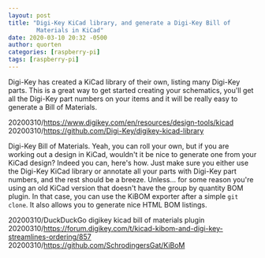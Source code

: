 ```yaml
---
layout: post
title: "Digi-Key KiCad library, and generate a Digi-Key Bill of
        Materials in KiCad"
date: 2020-03-10 20:32 -0500
author: quorten
categories: [raspberry-pi]
tags: [raspberry-pi]
---
```


Digi-Key has created a KiCad library of their own, listing many
Digi-Key parts.  This is a great way to get started creating your
schematics, you'll get all the Digi-Key part numbers on your items and
it will be really easy to generate a Bill of Materials.

20200310/https://www.digikey.com/en/resources/design-tools/kicad  
20200310/https://github.com/Digi-Key/digikey-kicad-library

Digi-Key Bill of Materials.  Yeah, you can roll your own, but if you
are working out a design in KiCad, wouldn't it be nice to generate one
from your KiCad design?  Indeed you can, here's how.  Just make sure
you either use the Digi-Key KiCad library or annotate all your parts
with Digi-Key part numbers, and the rest should be a breeze.
Unless...  for some reason you're using an old KiCad version that
doesn't have the group by quantity BOM plugin.  In that case, you can
use the KiBOM exporter after a simple `git clone`.  It also allows you
to generate nice HTML BOM listings.

20200310/DuckDuckGo digikey kicad bill of materials plugin  
20200310/https://forum.digikey.com/t/kicad-kibom-and-digi-key-streamlines-ordering/857  
20200310/https://github.com/SchrodingersGat/KiBoM
